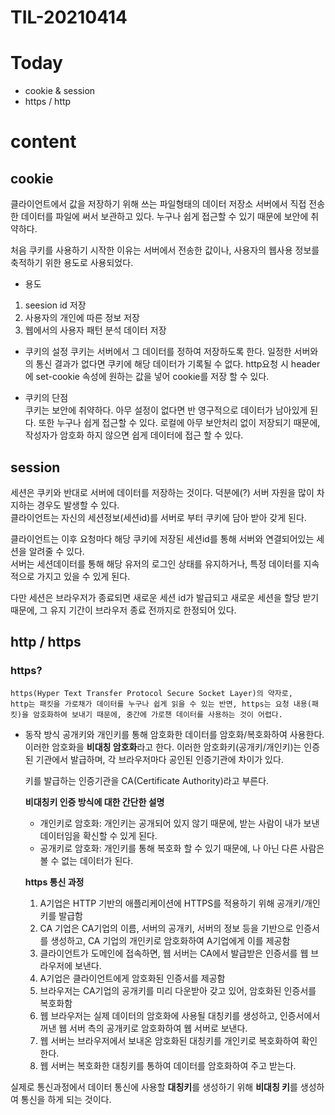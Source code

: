 # TIL-20210414

# Today

- cookie & session
- https / http

# content

## cookie

클라이언트에서 값을 저장하기 위해 쓰는 파일형태의 데이터 저장소
서버에서 직접 전송한 데이터를 파일에 써서 보관하고 있다. 누구나 쉽게 접근할 수 있기 때문에 보안에 취약하다.

처음 쿠키를 사용하기 시작한 이유는 서버에서 전송한 값이나, 사용자의 웹사용 정보를 축적하기 위한 용도로 사용되었다.

- 용도

1. seesion id 저장
2. 사용자의 개인에 따른 정보 저장
3. 웹에서의 사용자 패턴 분석 데이터 저장

- 쿠키의 설정
  쿠키는 서버에서 그 데이터를 정하여 저장하도록 한다. 일정한 서버와의 통신 결과가 없다면 쿠키에 해당 데이터가 기록될 수 없다.
  http요청 시 header에 set-cookie 속성에 원하는 값을 넣어 cookie를 저장 할 수 있다.

- 쿠키의 단점  
  쿠키는 보안에 취약하다. 아무 설정이 없다면 반 영구적으로 데이터가 남아있게 된다.
  또한 누구나 쉽게 접근할 수 있다. 로컬에 아무 보안처리 없이 저장되기 때문에, 작성자가 암호화 하지 않으면 쉽게 데이터에 접근 할 수 있다.

## session

세션은 쿠키와 반대로 서버에 데이터를 저장하는 것이다. 덕분에(?) 서버 자원을 많이 차지하는 경우도 발생할 수 있다.  
 클라이언트는 자신의 세션정보(세션id)를 서버로 부터 쿠키에 담아 받아 갖게 된다.

클라이언트는 이후 요청마다 해당 쿠키에 저장된 세션id를 통해 서버와 연결되어있는 세션을 알려줄 수 있다.  
 서버는 세션데이터를 통해 해당 유저의 로그인 상태를 유지하거나, 특정 데이터를 지속적으로 가지고 있을 수 있게 된다.

다만 세션은 브라우저가 종료되면 새로운 세션 id가 발급되고 새로운 세션을 할당 받기 때문에, 그 유지 기간이 브라우저 종료 전까지로 한정되어 있다.

## http / https

### https?

    https(Hyper Text Transfer Protocol Secure Socket Layer)의 약자로,
    http는 패킷을 가로채가 데이터를 누구나 쉽게 읽을 수 있는 반면, https는 요청 내용(패킷)을 암호화하여 보내기 때문에, 중간에 가로챈 데이터를 사용하는 것이 어렵다.

- 동작 방식
  공개키와 개인키를 통해 암호화한 데이터를 암호화/복호화하여 사용한다.  
  이러한 암호화을 **비대칭 암호화**라고 한다.
  이러한 암호화키(공개키/개인키)는 인증된 기관에서 발급하며, 각 브라우저마다 공인된 인증기관에 차이가 있다.

  키를 발급하는 인증기관을 CA(Certificate Authority)라고 부른다.

  **비대칭키 인증 방식에 대한 간단한 설명**

  - 개인키로 암호화: 개인키는 공개되어 있지 않기 때문에, 받는 사람이 내가 보낸 데이터임을 확신할 수 있게 된다.
  - 공개키로 암호화: 개인키를 통해 복호화 할 수 있기 때문에, 나 아닌 다른 사람은 볼 수 없는 데이터가 된다.

  **https 통신 과정**

  1. A기업은 HTTP 기반의 애플리케이션에 HTTPS를 적용하기 위해 공개키/개인키를 발급함
  2. CA 기업은 CA기업의 이름, 서버의 공개키, 서버의 정보 등을 기반으로 인증서를 생성하고, CA 기업의 개인키로 암호화하여 A기업에게 이를 제공함
  3. 클라이언트가 도메인에 접속하면, 웹 서버는 CA에서 발급받은 인증서를 웹 브라우저에 보낸다.
  4. A기업은 클라이언트에게 암호화된 인증서를 제공함
  5. 브라우저는 CA기업의 공개키를 미리 다운받아 갖고 있어, 암호화된 인증서를 복호화함
  6. 웹 브라우저는 실제 데이터의 암호화에 사용될 대칭키를 생성하고, 인증서에서 꺼낸 웹 서버 측의 공개키로 암호화하여 웹 서버로 보낸다.
  7. 웹 서버는 브라우저에서 보내온 암호화된 대칭키를 개인키로 복호화하여 확인한다.
  8. 웹 서버는 복호화한 대칭키를 통하여 데이터를 암호화하여 주고 받는다.

실제로 통신과정에서 데이터 통신에 사용할 **대칭키**를 생성하기 위해 **비대칭 키**를 생성하여 통신을 하게 되는 것이다.
